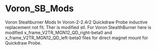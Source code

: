 # Voron_SB_Mods
Voron Stealtburner Mods
In Voron-2-2.4r2 Quickdraw Probe inductive replacement not fit. Ther is modified stl.
For Voron StealthBurner here is modified x_frame_V2TR_MGN12_QD_right-beta0 and x_frame_V2TR_MGN12_QD_left-beta0 files for direct magnet mount for Quickdraw Probe. 
